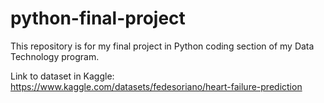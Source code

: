 # python-final-project
This repository is for my final project in Python coding section of my Data Technology program.

Link to dataset in Kaggle: https://www.kaggle.com/datasets/fedesoriano/heart-failure-prediction
